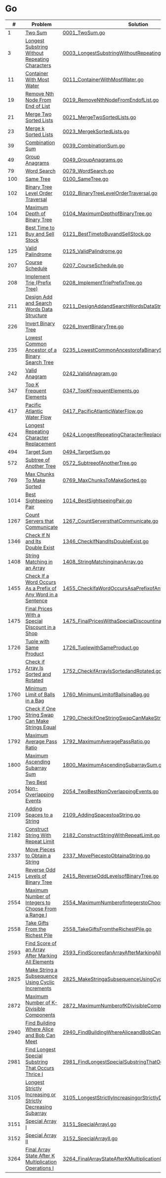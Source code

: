 # Go

| #    | Problem                                                                                                                                                                 | Solution                                                                                                                                                                                      | Difficulty |
| ---- | ----------------------------------------------------------------------------------------------------------------------------------------------------------------------- | --------------------------------------------------------------------------------------------------------------------------------------------------------------------------------------------- | ---------- |
| 1    | [Two Sum](https://leetcode.com/problems/two-sum/description/)                                                                                                           | [0001_TwoSum.go](https://github.com/jinxuan-owyong/leetcode/blob/master/go/0001/0001_TwoSum.go)                                                                                               | Easy       |
| 3    | [Longest Substring Without Repeating Characters](https://leetcode.com/problems/longest-substring-without-repeating-characters/description/)                             | [0003_LongestSubstringWithoutRepeatingCharacters.go](https://github.com/jinxuan-owyong/leetcode/blob/master/go/0003/0003_LongestSubstringWithoutRepeatingCharacters.go)                       | Medium     |
| 11   | [Container With Most Water](https://leetcode.com/problems/container-with-most-water/description/)                                                                       | [0011_ContainerWithMostWater.go](https://github.com/jinxuan-owyong/leetcode/blob/master/go/0011/0011_ContainerWithMostWater.go)                                                               | Medium     |
| 19   | [Remove Nth Node From End of List](https://leetcode.com/problems/remove-nth-node-from-end-of-list/description/)                                                         | [0019_RemoveNthNodeFromEndofList.go](https://github.com/jinxuan-owyong/leetcode/blob/master/go/0019/0019_RemoveNthNodeFromEndofList.go)                                                       | Medium     |
| 21   | [Merge Two Sorted Lists](https://leetcode.com/problems/merge-two-sorted-lists/description/)                                                                             | [0021_MergeTwoSortedLists.go](https://github.com/jinxuan-owyong/leetcode/blob/master/go/0021/0021_MergeTwoSortedLists.go)                                                                     | Easy       |
| 23   | [Merge k Sorted Lists](https://leetcode.com/problems/merge-k-sorted-lists/description/)                                                                                 | [0023_MergekSortedLists.go](https://github.com/jinxuan-owyong/leetcode/blob/master/go/0023/0023_MergekSortedLists.go)                                                                         | Hard       |
| 39   | [Combination Sum](https://leetcode.com/problems/combination-sum/description/)                                                                                           | [0039_CombinationSum.go](https://github.com/jinxuan-owyong/leetcode/blob/master/go/0039/0039_CombinationSum.go)                                                                               | Medium     |
| 49   | [Group Anagrams](https://leetcode.com/problems/group-anagrams/description/)                                                                                             | [0049_GroupAnagrams.go](https://github.com/jinxuan-owyong/leetcode/blob/master/go/0049/0049_GroupAnagrams.go)                                                                                 | Medium     |
| 79   | [Word Search](https://leetcode.com/problems/word-search/description/)                                                                                                   | [0079_WordSearch.go](https://github.com/jinxuan-owyong/leetcode/blob/master/go/0079/0079_WordSearch.go)                                                                                       | Medium     |
| 100  | [Same Tree](https://leetcode.com/problems/same-tree/description/)                                                                                                       | [0100_SameTree.go](https://github.com/jinxuan-owyong/leetcode/blob/master/go/0100/0100_SameTree.go)                                                                                           | Easy       |
| 102  | [Binary Tree Level Order Traversal](https://leetcode.com/problems/binary-tree-level-order-traversal/description/)                                                       | [0102_BinaryTreeLevelOrderTraversal.go](https://github.com/jinxuan-owyong/leetcode/blob/master/go/0102/0102_BinaryTreeLevelOrderTraversal.go)                                                 | Medium     |
| 104  | [Maximum Depth of Binary Tree](https://leetcode.com/problems/maximum-depth-of-binary-tree/description/)                                                                 | [0104_MaximumDepthofBinaryTree.go](https://github.com/jinxuan-owyong/leetcode/blob/master/go/0104/0104_MaximumDepthofBinaryTree.go)                                                           | Easy       |
| 121  | [Best Time to Buy and Sell Stock](https://leetcode.com/problems/best-time-to-buy-and-sell-stock/description/)                                                           | [0121_BestTimetoBuyandSellStock.go](https://github.com/jinxuan-owyong/leetcode/blob/master/go/0121/0121_BestTimetoBuyandSellStock.go)                                                         | Easy       |
| 125  | [Valid Palindrome](https://leetcode.com/problems/valid-palindrome/description/)                                                                                         | [0125_ValidPalindrome.go](https://github.com/jinxuan-owyong/leetcode/blob/master/go/0125/0125_ValidPalindrome.go)                                                                             | Easy       |
| 207  | [Course Schedule](https://leetcode.com/problems/course-schedule/description/)                                                                                           | [0207_CourseSchedule.go](https://github.com/jinxuan-owyong/leetcode/blob/master/go/0207/0207_CourseSchedule.go)                                                                               | Medium     |
| 208  | [Implement Trie (Prefix Tree)](https://leetcode.com/problems/implement-trie-prefix-tree/description/)                                                                   | [0208_ImplementTriePrefixTree.go](https://github.com/jinxuan-owyong/leetcode/blob/master/go/0208/0208_ImplementTriePrefixTree.go)                                                             | Medium     |
| 211  | [Design Add and Search Words Data Structure](https://leetcode.com/problems/design-add-and-search-words-data-structure/description/)                                     | [0211_DesignAddandSearchWordsDataStructure.go](https://github.com/jinxuan-owyong/leetcode/blob/master/go/0211/0211_DesignAddandSearchWordsDataStructure.go)                                   | Medium     |
| 226  | [Invert Binary Tree](https://leetcode.com/problems/invert-binary-tree/description/)                                                                                     | [0226_InvertBinaryTree.go](https://github.com/jinxuan-owyong/leetcode/blob/master/go/0226/0226_InvertBinaryTree.go)                                                                           | Easy       |
| 235  | [Lowest Common Ancestor of a Binary Search Tree](https://leetcode.com/problems/lowest-common-ancestor-of-a-binary-search-tree/description/)                             | [0235_LowestCommonAncestorofaBinarySearchTree.go](https://github.com/jinxuan-owyong/leetcode/blob/master/go/0235/0235_LowestCommonAncestorofaBinarySearchTree.go)                             | Medium     |
| 242  | [Valid Anagram](https://leetcode.com/problems/valid-anagram/description/)                                                                                               | [0242_ValidAnagram.go](https://github.com/jinxuan-owyong/leetcode/blob/master/go/0242/0242_ValidAnagram.go)                                                                                   | Easy       |
| 347  | [Top K Frequent Elements](https://leetcode.com/problems/top-k-frequent-elements/description/)                                                                           | [0347_TopKFrequentElements.go](https://github.com/jinxuan-owyong/leetcode/blob/master/go/0347/0347_TopKFrequentElements.go)                                                                   | Medium     |
| 417  | [Pacific Atlantic Water Flow](https://leetcode.com/problems/pacific-atlantic-water-flow/description/)                                                                   | [0417_PacificAtlanticWaterFlow.go](https://github.com/jinxuan-owyong/leetcode/blob/master/go/0417/0417_PacificAtlanticWaterFlow.go)                                                           | Medium     |
| 424  | [Longest Repeating Character Replacement](https://leetcode.com/problems/longest-repeating-character-replacement/description/)                                           | [0424_LongestRepeatingCharacterReplacement.go](https://github.com/jinxuan-owyong/leetcode/blob/master/go/0424/0424_LongestRepeatingCharacterReplacement.go)                                   | Medium     |
| 494  | [Target Sum](https://leetcode.com/problems/target-sum/description/)                                                                                                     | [0494_TargetSum.go](https://github.com/jinxuan-owyong/leetcode/blob/master/go/0494/0494_TargetSum.go)                                                                                         | Medium     |
| 572  | [Subtree of Another Tree](https://leetcode.com/problems/subtree-of-another-tree/description/)                                                                           | [0572_SubtreeofAnotherTree.go](https://github.com/jinxuan-owyong/leetcode/blob/master/go/0572/0572_SubtreeofAnotherTree.go)                                                                   | Easy       |
| 769  | [Max Chunks To Make Sorted](https://leetcode.com/problems/max-chunks-to-make-sorted/description/)                                                                       | [0769_MaxChunksToMakeSorted.go](https://github.com/jinxuan-owyong/leetcode/blob/master/go/0769/0769_MaxChunksToMakeSorted.go)                                                                 | Medium     |
| 1014 | [Best Sightseeing Pair](https://leetcode.com/problems/best-sightseeing-pair/description/)                                                                               | [1014_BestSightseeingPair.go](https://github.com/jinxuan-owyong/leetcode/blob/master/go/1014/1014_BestSightseeingPair.go)                                                                     | Medium     |
| 1267 | [Count Servers that Communicate](https://leetcode.com/problems/count-servers-that-communicate/description/)                                                             | [1267_CountServersthatCommunicate.go](https://github.com/jinxuan-owyong/leetcode/blob/master/go/1267/1267_CountServersthatCommunicate.go)                                                     | Medium     |
| 1346 | [Check If N and Its Double Exist](https://leetcode.com/problems/check-if-n-and-its-double-exist/description/)                                                           | [1346_CheckIfNandItsDoubleExist.go](https://github.com/jinxuan-owyong/leetcode/blob/master/go/1346/1346_CheckIfNandItsDoubleExist.go)                                                         | Easy       |
| 1408 | [String Matching in an Array](https://leetcode.com/problems/string-matching-in-an-array/description/)                                                                   | [1408_StringMatchinginanArray.go](https://github.com/jinxuan-owyong/leetcode/blob/master/go/1408/1408_StringMatchinginanArray.go)                                                             | Easy       |
| 1455 | [Check If a Word Occurs As a Prefix of Any Word in a Sentence](https://leetcode.com/problems/check-if-a-word-occurs-as-a-prefix-of-any-word-in-a-sentence/description/) | [1455_CheckIfaWordOccursAsaPrefixofAnyWordinaSentence.go](https://github.com/jinxuan-owyong/leetcode/blob/master/go/1455/1455_CheckIfaWordOccursAsaPrefixofAnyWordinaSentence.go)             | Easy       |
| 1475 | [Final Prices With a Special Discount in a Shop](https://leetcode.com/problems/final-prices-with-a-special-discount-in-a-shop/description/)                             | [1475_FinalPricesWithaSpecialDiscountinaShop.go](https://github.com/jinxuan-owyong/leetcode/blob/master/go/1475/1475_FinalPricesWithaSpecialDiscountinaShop.go)                               | Easy       |
| 1726 | [Tuple with Same Product](https://leetcode.com/problems/tuple-with-same-product/description/)                                                                           | [1726_TuplewithSameProduct.go](https://github.com/jinxuan-owyong/leetcode/blob/master/go/1726/1726_TuplewithSameProduct.go)                                                                   | Medium     |
| 1752 | [Check if Array Is Sorted and Rotated](https://leetcode.com/problems/check-if-array-is-sorted-and-rotated/description/)                                                 | [1752_CheckifArrayIsSortedandRotated.go](https://github.com/jinxuan-owyong/leetcode/blob/master/go/1752/1752_CheckifArrayIsSortedandRotated.go)                                               | Easy       |
| 1760 | [Minimum Limit of Balls in a Bag](https://leetcode.com/problems/minimum-limit-of-balls-in-a-bag/description/)                                                           | [1760_MinimumLimitofBallsinaBag.go](https://github.com/jinxuan-owyong/leetcode/blob/master/go/1760/1760_MinimumLimitofBallsinaBag.go)                                                         | Medium     |
| 1790 | [Check if One String Swap Can Make Strings Equal](https://leetcode.com/problems/check-if-one-string-swap-can-make-strings-equal/description/)                           | [1790_CheckifOneStringSwapCanMakeStringsEqual.go](https://github.com/jinxuan-owyong/leetcode/blob/master/go/1790/1790_CheckifOneStringSwapCanMakeStringsEqual.go)                             | Easy       |
| 1792 | [Maximum Average Pass Ratio](https://leetcode.com/problems/maximum-average-pass-ratio/description/)                                                                     | [1792_MaximumAveragePassRatio.go](https://github.com/jinxuan-owyong/leetcode/blob/master/go/1792/1792_MaximumAveragePassRatio.go)                                                             | Medium     |
| 1800 | [Maximum Ascending Subarray Sum](https://leetcode.com/problems/maximum-ascending-subarray-sum/description/)                                                             | [1800_MaximumAscendingSubarraySum.go](https://github.com/jinxuan-owyong/leetcode/blob/master/go/1800/1800_MaximumAscendingSubarraySum.go)                                                     | Easy       |
| 2054 | [Two Best Non-Overlapping Events](https://leetcode.com/problems/two-best-non-overlapping-events/description/)                                                           | [2054_TwoBestNonOverlappingEvents.go](https://github.com/jinxuan-owyong/leetcode/blob/master/go/2054/2054_TwoBestNonOverlappingEvents.go)                                                     | Medium     |
| 2109 | [Adding Spaces to a String](https://leetcode.com/problems/adding-spaces-to-a-string/description/)                                                                       | [2109_AddingSpacestoaString.go](https://github.com/jinxuan-owyong/leetcode/blob/master/go/2109/2109_AddingSpacestoaString.go)                                                                 | Medium     |
| 2182 | [Construct String With Repeat Limit](https://leetcode.com/problems/construct-string-with-repeat-limit/description/)                                                     | [2182_ConstructStringWithRepeatLimit.go](https://github.com/jinxuan-owyong/leetcode/blob/master/go/2182/2182_ConstructStringWithRepeatLimit.go)                                               | Medium     |
| 2337 | [Move Pieces to Obtain a String](https://leetcode.com/problems/move-pieces-to-obtain-a-string/description/)                                                             | [2337_MovePiecestoObtainaString.go](https://github.com/jinxuan-owyong/leetcode/blob/master/go/2337/2337_MovePiecestoObtainaString.go)                                                         | Medium     |
| 2415 | [Reverse Odd Levels of Binary Tree](https://leetcode.com/problems/reverse-odd-levels-of-binary-tree/description/)                                                       | [2415_ReverseOddLevelsofBinaryTree.go](https://github.com/jinxuan-owyong/leetcode/blob/master/go/2415/2415_ReverseOddLevelsofBinaryTree.go)                                                   | Medium     |
| 2554 | [Maximum Number of Integers to Choose From a Range I](https://leetcode.com/problems/maximum-number-of-integers-to-choose-from-a-range-i/description/)                   | [2554_MaximumNumberofIntegerstoChooseFromaRangeI.go](https://github.com/jinxuan-owyong/leetcode/blob/master/go/2554/2554_MaximumNumberofIntegerstoChooseFromaRangeI.go)                       | Medium     |
| 2558 | [Take Gifts From the Richest Pile](https://leetcode.com/problems/take-gifts-from-the-richest-pile/description/)                                                         | [2558_TakeGiftsFromtheRichestPile.go](https://github.com/jinxuan-owyong/leetcode/blob/master/go/2558/2558_TakeGiftsFromtheRichestPile.go)                                                     | Easy       |
| 2593 | [Find Score of an Array After Marking All Elements](https://leetcode.com/problems/find-score-of-an-array-after-marking-all-elements/description/)                       | [2593_FindScoreofanArrayAfterMarkingAllElements.go](https://github.com/jinxuan-owyong/leetcode/blob/master/go/2593/2593_FindScoreofanArrayAfterMarkingAllElements.go)                         | Medium     |
| 2825 | [Make String a Subsequence Using Cyclic Increments](https://leetcode.com/problems/make-string-a-subsequence-using-cyclic-increments/description/)                       | [2825_MakeStringaSubsequenceUsingCyclicIncrements.go](https://github.com/jinxuan-owyong/leetcode/blob/master/go/2825/2825_MakeStringaSubsequenceUsingCyclicIncrements.go)                     | Medium     |
| 2872 | [Maximum Number of K-Divisible Components](https://leetcode.com/problems/maximum-number-of-k-divisible-components/description/)                                         | [2872_MaximumNumberofKDivisibleComponents.go](https://github.com/jinxuan-owyong/leetcode/blob/master/go/2872/2872_MaximumNumberofKDivisibleComponents.go)                                     | Hard       |
| 2940 | [Find Building Where Alice and Bob Can Meet](https://leetcode.com/problems/find-building-where-alice-and-bob-can-meet/description/)                                     | [2940_FindBuildingWhereAliceandBobCanMeet.go](https://github.com/jinxuan-owyong/leetcode/blob/master/go/2940/2940_FindBuildingWhereAliceandBobCanMeet.go)                                     | Hard       |
| 2981 | [Find Longest Special Substring That Occurs Thrice I](https://leetcode.com/problems/find-longest-special-substring-that-occurs-thrice-i/description/)                   | [2981_FindLongestSpecialSubstringThatOccursThriceI.go](https://github.com/jinxuan-owyong/leetcode/blob/master/go/2981/2981_FindLongestSpecialSubstringThatOccursThriceI.go)                   | Medium     |
| 3105 | [Longest Strictly Increasing or Strictly Decreasing Subarray](https://leetcode.com/problems/longest-strictly-increasing-or-strictly-decreasing-subarray/description/)   | [3105_LongestStrictlyIncreasingorStrictlyDecreasingSubarray.go](https://github.com/jinxuan-owyong/leetcode/blob/master/go/3105/3105_LongestStrictlyIncreasingorStrictlyDecreasingSubarray.go) | Easy       |
| 3151 | [Special Array I](https://leetcode.com/problems/special-array-i/description/)                                                                                           | [3151_SpecialArrayI.go](https://github.com/jinxuan-owyong/leetcode/blob/master/go/3151/3151_SpecialArrayI.go)                                                                                 | Easy       |
| 3152 | [Special Array II](https://leetcode.com/problems/special-array-ii/description/)                                                                                         | [3152_SpecialArrayII.go](https://github.com/jinxuan-owyong/leetcode/blob/master/go/3152/3152_SpecialArrayII.go)                                                                               | Medium     |
| 3264 | [Final Array State After K Multiplication Operations I](https://leetcode.com/problems/final-array-state-after-k-multiplication-operations-i/description/)               | [3264_FinalArrayStateAfterKMultiplicationOperationsI.go](https://github.com/jinxuan-owyong/leetcode/blob/master/go/3264/3264_FinalArrayStateAfterKMultiplicationOperationsI.go)               | Easy       |
